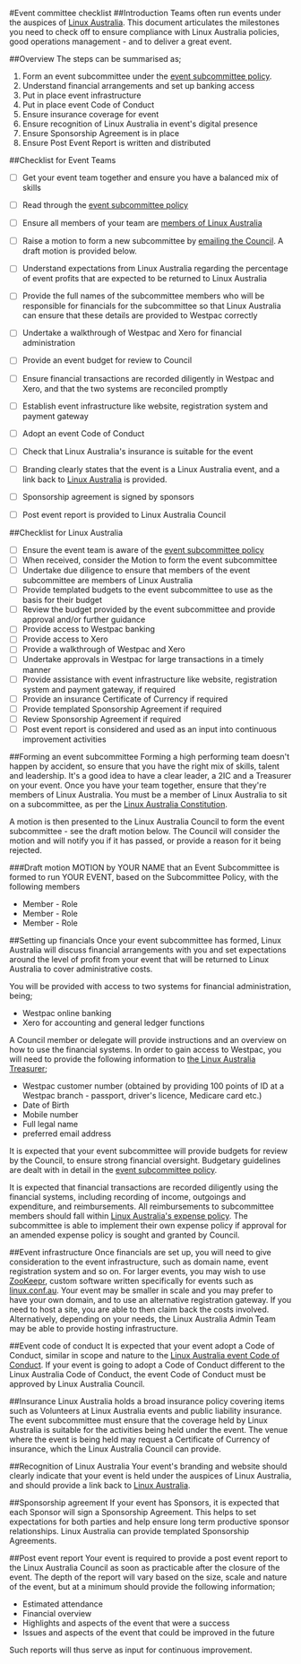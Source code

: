 #Event committee checklist
##Introduction
Teams often run events under the auspices of [Linux Australia](https://www.linux.org.au). This document articulates the milestones you need to check off to ensure compliance with Linux Australia policies, good operations management - and to deliver a great event.

##Overview
The steps can be summarised as;
1. Form an event subcommittee under the [event subcommittee policy](subcommittee_policy_v2.md).  
2. Understand financial arrangements and set up banking access
3. Put in place event infrastructure
4. Put in place event Code of Conduct
5. Ensure insurance coverage for event
6. Ensure recognition of Linux Australia in event's digital presence
7. Ensure Sponsorship Agreement is in place
8. Ensure Post Event Report is written and distributed

##Checklist for Event Teams
* [ ] Get your event team together and ensure you have a balanced mix of skills
* [ ] Read through the [event subcommittee policy](subcommittee_policy_v2.md)
* [ ] Ensure all members of your team are [members of Linux Australia](https://www.linux.org.au/membership)
* [ ] Raise a motion to form a new subcommittee by [emailing the Council](mailto:council@linux.org.au). A draft motion is provided below.
* [ ] Understand expectations from Linux Australia regarding the percentage of event profits that are expected to be returned to Linux Australia
* [ ] Provide the full names of the subcommittee members who will be responsible for financials for the subcommittee so that Linux Australia can ensure that these details are provided to Westpac correctly
* [ ] Undertake a walkthrough of Westpac and Xero for financial administration
* [ ] Provide an event budget for review to Council
* [ ] Ensure financial transactions are recorded diligently in Westpac and Xero, and that the two systems are reconciled promptly
* [ ] Establish event infrastructure like website, registration system and payment gateway
* [ ] Adopt an event Code of Conduct
* [ ] Check that Linux Australia's insurance is suitable for the event
* [ ] Branding clearly states that the event is a Linux Australia event, and a link back to [Linux Australia](https://www.linux.org.au) is provided.
* [ ] Sponsorship agreement is signed by sponsors
* [ ] Post event report is provided to Linux Australia Council


##Checklist for Linux Australia
* [ ] Ensure the event team is aware of the [event subcommittee policy](subcommittee_policy_v2.md)
* [ ] When received, consider the Motion to form the event subcommittee
* [ ] Undertake due diligence to ensure that members of the event subcommittee are members of Linux Australia
* [ ] Provide templated budgets to the event subcommittee to use as the basis for their budget
* [ ] Review the budget provided by the event subcommittee and provide approval and/or further guidance
* [ ] Provide access to Westpac banking
* [ ] Provide access to Xero
* [ ] Provide a walkthrough of Westpac and Xero
* [ ] Undertake approvals in Westpac for large transactions in a timely manner
* [ ] Provide assistance with event infrastructure like website, registration system and payment gateway, if required
* [ ] Provide an insurance Certificate of Currency if required
* [ ] Provide templated Sponsorship Agreement if required
* [ ] Review Sponsorship Agreement if required
* [ ] Post event report is considered and used as an input into continuous improvement activities

##Forming an event subcommittee
Forming a high performing team doesn't happen by accident, so ensure that you have the right mix of skills, talent and leadership. It's a good idea to have a clear leader, a 2IC and a Treasurer on your event. Once you have your team together, ensure that they're members of Linux Australia. You must be a member of Linux Australia to sit on a subcommittee, as per the [Linux Australia Constitution](consitution.txt).

A motion is then presented to the Linux Australia Council to form the event subcommittee - see the draft motion below. The Council will consider the motion and will notify you if it has passed, or provide a reason for it being rejected.

###Draft motion
MOTION by YOUR NAME that an Event Subcommittee is formed to run YOUR EVENT, based on the Subcommittee Policy, with the following members
* Member - Role
* Member - Role
* Member - Role

##Setting up financials
Once your event subcommittee has formed, Linux Australia will discuss financial arrangements with you and set expectations around the level of profit from your event that will be returned to Linux Australia to cover administrative costs.

You will be provided with access to two systems for financial administration, being;
* Westpac online banking
* Xero for accounting and general ledger functions

A Council member or delegate will provide instructions and an overview on how to use the financial systems. In order to gain access to Westpac, you will need to provide the following information to [the Linux Australia Treasurer](mailto:treasurer@linux.org.au);

* Westpac customer number (obtained by providing 100 points of ID at a Westpac branch - passport, driver's licence, Medicare card etc.)
* Date of Birth
* Mobile number
* Full legal name
* preferred email address


It is expected that your event subcommittee will provide budgets for review by the Council, to ensure strong financial oversight. Budgetary guidelines are dealt with in detail in the [event subcommittee policy](subcommittee_policy_v2.md).

It is expected that financial transactions are recorded diligently using the financial systems, including recording of income, outgoings and expenditure, and reimbursements. All reimbursements to subcommittee members should fall within [Linux Australia's expense policy](expense_policy.md). The subcommittee is able to implement their own expense policy if approval for an amended expense policy is sought and granted by Council.

##Event infrastructure
Once financials are set up, you will need to give consideration to the event infrastructure, such as domain name, event registration system and so on. For larger events, you may wish to use [ZooKeepr](http://zookeepr.org/), custom software written specifically for events such as [linux.conf.au](https://linux.conf.au). Your event may be smaller in scale and you may prefer to have your own domain, and to use an alternative registration gateway. If you need to host a site, you are able to then claim back the costs involved. Alternatively, depending on your needs, the Linux Australia Admin Team may be able to provide hosting infrastructure.

##Event code of conduct
It is expected that your event adopt a Code of Conduct, similar in scope and nature to the [Linux Australia event Code of Conduct](code_of_conduct.md). If your event is going to adopt a Code of Conduct different to the Linux Australia Code of Conduct, the event Code of Conduct must be approved by Linux Australia Council.

##Insurance
Linux Australia holds a broad insurance policy covering items such as Volunteers at Linux Australia events and public liability insurance. The event subcommittee must ensure that the coverage held by Linux Australia is suitable for the activities being held under the event. The venue where the event is being held may request a Certificate of Currency of insurance, which the Linux Australia Council can provide.

##Recognition of Linux Australia
Your event's branding and website should clearly indicate that your event is held under the auspices of Linux Australia, and should provide a link back to [Linux Australia](https://www.linux.org.au).

##Sponsorship agreement
If your event has Sponsors, it is expected that each Sponsor will sign a Sponsorship Agreement. This helps to set expectations for both parties and help ensure long term productive sponsor relationships. Linux Australia can provide templated Sponsorship Agreements.

##Post event report
Your event is required to provide a post event report to the Linux Australia Council as soon as practicable after the closure of the event. The depth of the report will vary based on the size, scale and nature of the event, but at a minimum should provide the following information;

* Estimated attendance
* Financial overview
* Highlights and aspects of the event that were a success
* Issues and aspects of the event that could be improved in the future

Such reports will thus serve as input for continuous improvement.
